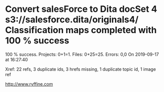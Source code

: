 # Convert salesForce to Dita docSet 4 s3://salesforce.dita/originals4/ Classification maps completed with 100 % success

100 % success. Projects: 0+1=1.  Files: 0+25=25. Errors: 0,0  On 2019-09-17 at 16:27:40

Xref: 22 refs, 3 duplicate ids, 3 hrefs missing, 1 duplicate topic id, 1 image ref



http://www.ryffine.com
